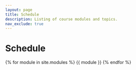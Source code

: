 ```yaml
---
layout: page
title: Schedule
description: Listing of course modules and topics.
nav_exclude: true
---
```


# Schedule

{% for module in site.modules %}
{{ module }}
{% endfor %}
